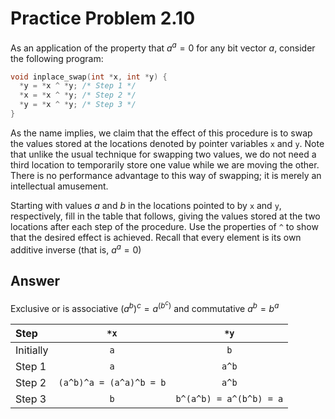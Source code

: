 # Practice Problem 2.10

As an application of the property that $a^a = 0$ for any bit vector $a$, consider the following program:

```c
void inplace_swap(int *x, int *y) {
  *y = *x ^ *y; /* Step 1 */
  *x = *x ^ *y; /* Step 2 */
  *y = *x ^ *y; /* Step 3 */
}
```

As the name implies, we claim that the effect of this procedure is to swap the values stored at the locations denoted by pointer variables `x` and `y`. Note that unlike the usual technique for swapping two values, we do not need a third location to temporarily store one value while we are moving the other. There is no performance advantage to this way of swapping; it is merely an intellectual amusement.

Starting with values $a$ and $b$ in the locations pointed to by `x` and `y`, respectively, fill in the table that follows, giving the values stored at the two locations after each step of the procedure. Use the properties of `^` to show that the desired effect is achieved. Recall that every element is its own additive inverse (that is, $a^a = 0$)

## Answer

Exclusive or is associative $(a^b)^ c = a^(b^c)$ and commutative $a^b = b^a$

| Step      | `*x`                   | `*y`                    |
| :--       | :--:                   | :--:                    |
| Initially | `a`                    | `b`                     |
| Step 1    | `a`                    | `a^b`                   |
| Step 2    | `(a^b)^a = (a^a)^b = b`| `a^b`                   |
| Step 3    | `b`                    | `b^(a^b) = a^(b^b) = a` |

